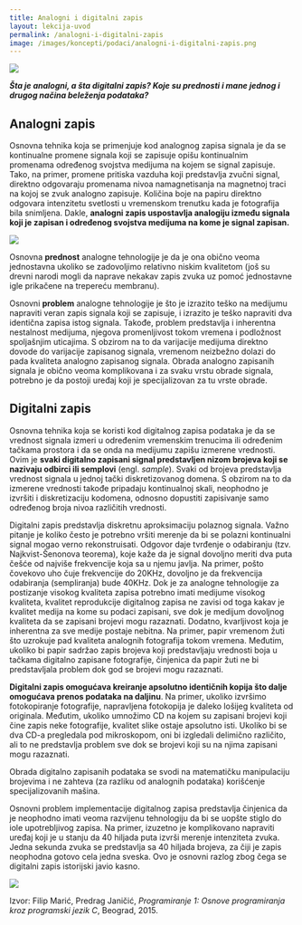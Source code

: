 ```yaml
---
title: Analogni i digitalni zapis
layout: lekcija-uvod
permalink: /analogni-i-digitalni-zapis
image: /images/koncepti/podaci/analogni-i-digitalni-zapis.png
---
```


![]({{page.image}})

***Šta je analogni, a šta digitalni zapis? Koje su prednosti i mane jednog i drugog načina beleženja podataka?***

## Analogni zapis

Osnovna tehnika koja se primenjuje kod analognog zapisa
signala je da se kontinualne promene signala koji se zapisuje opišu kontinualnim promenama određenog svojstva medijuma na kojem se signal zapisuje. Tako, na primer, promene pritiska vazduha koji predstavlja zvučni signal, direktno odgovaraju promenama nivoa namagnetisanja na magnetnoj traci na kojoj se zvuk analogno zapisuje. Količina boje na papiru direktno odgovara intenzitetu svetlosti u vremenskom trenutku kada je fotografija bila snimljena. Dakle, **analogni zapis uspostavlja analogiju između signala koji je zapisan i određenog svojstva medijuma na kome je signal zapisan.**

![](https://upload.wikimedia.org/wikipedia/commons/thumb/0/0f/Ton_S.b%2C_tape_unit.jpg/800px-Ton_S.b%2C_tape_unit.jpg)

Osnovna **prednost** analogne tehnologije je da je ona obično veoma jednostavna ukoliko se zadovoljimo relativno niskim kvalitetom (još su drevni narodi mogli da naprave nekakav zapis zvuka uz pomoć jednostavne igle prikačene na trepereću membranu).

Osnovni **problem** analogne tehnologije je što je izrazito teško na medijumu napraviti veran zapis signala koji se zapisuje, i izrazito je teško napraviti dva identična zapisa istog signala. Takođe, problem predstavlja i inherentna nestalnost medijuma, njegova promenljivost tokom vremena i podložnost spoljašnjim uticajima. S obzirom na to da varijacije medijuma direktno dovode do varijacije zapisanog signala, vremenom neizbežno dolazi do pada kvaliteta analogno zapisanog signala. Obrada analogno zapisanih signala je obično veoma komplikovana i za svaku vrstu obrade signala, potrebno je da postoji uređaj koji je specijalizovan za tu vrste obrade.

## Digitalni zapis

Osnovna tehnika koja se koristi kod digitalnog zapisa podataka je da se vrednost signala izmeri u određenim vremenskim trenucima ili određenim tačkama prostora i da se onda na medijumu zapišu izmerene vrednosti. Ovim je **svaki digitalno zapisani signal predstavljen nizom brojeva koji se nazivaju odbirci ili semplovi** (engl. *sample*). Svaki od brojeva predstavlja vrednost signala u jednoj tački diskretizovanog domena. S obzirom na to da izmerene vrednosti takođe pripadaju kontinualnoj skali, neophodno je izvršiti i diskretizaciju kodomena, odnosno dopustiti zapisivanje samo određenog broja nivoa različitih vrednosti.

Digitalni zapis predstavlja diskretnu aproksimaciju polaznog signala. Važno pitanje je koliko često je potrebno vršiti merenje da bi se polazni kontinualni signal mogao verno rekonstruisati. Odgovor daje tvrđenje o odabiranju (tzv. Najkvist-Šenonova teorema), koje kaže da je signal dovoljno meriti dva puta češće od najviše frekvencije koja sa u njemu javlja. Na primer, pošto čovekovo uho čuje frekvencije do 20KHz, dovoljno je da frekvencija odabiranja (sempliranja) bude 40KHz. Dok je za analogne tehnologije za postizanje visokog kvaliteta zapisa potrebno imati medijume visokog kvaliteta, kvalitet reprodukcije digitalnog zapisa ne zavisi od toga kakav je kvalitet medija na kome su podaci zapisani, sve dok je medijum dovoljnog kvaliteta da se zapisani brojevi mogu razaznati. Dodatno, kvarljivost koja je inherentna za sve medije postaje nebitna. Na primer, papir vremenom žuti što uzrokuje pad kvaliteta analognih fotografija tokom vremena. Međutim, ukoliko bi papir sadržao zapis brojeva koji predstavljaju vrednosti boja u tačkama digitalno zapisane fotografije, činjenica da papir žuti ne bi predstavljala problem dok god se brojevi mogu razaznati.

**Digitalni zapis omogućava kreiranje apsolutno identičnih kopija što dalje omogućava prenos podataka na daljinu**. Na primer, ukoliko izvršimo fotokopiranje fotografije, napravljena fotokopija je daleko lošijeg kvaliteta od originala. Međutim, ukoliko umnožimo CD na kojem su zapisani brojevi koji čine zapis neke fotografije, kvalitet slike ostaje apsolutno isti. Ukoliko bi se dva CD-a pregledala pod mikroskopom, oni bi izgledali delimično različito, ali to ne predstavlja problem sve dok se brojevi koji su na njima zapisani mogu razaznati.

Obrada digitalno zapisanih podataka se svodi na matematičku manipulaciju brojevima i ne zahteva (za razliku od analognih podataka) korišćenje specijalizovanih mašina.

Osnovni problem implementacije digitalnog zapisa predstavlja činjenica da je neophodno imati veoma razvijenu tehnologiju da bi se uopšte stiglo do iole upotrebljivog zapisa. Na primer, izuzetno je komplikovano napraviti uređaj koji je u stanju da 40 hiljada puta izvrši merenje intenziteta zvuka. Jedna sekunda zvuka se predstavlja sa 40 hiljada brojeva, za čiji je zapis neophodna gotovo cela jedna sveska. Ovo je osnovni razlog zbog čega se digitalni zapis istorijski javio kasno.

![](https://upload.wikimedia.org/wikipedia/commons/thumb/9/97/DigitalDAQv2.pdf/page1-1024px-DigitalDAQv2.pdf.jpg)

Izvor: Filip Marić, Predrag Janičić, *Programiranje 1: Osnove programiranja kroz programski jezik C*, Beograd, 2015.
